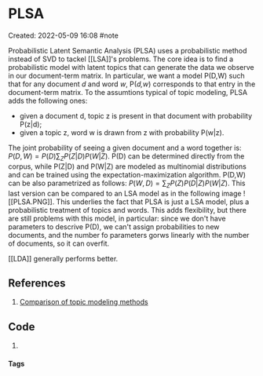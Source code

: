 # PLSA
Created: 2022-05-09 16:08
#note

Probabilistic Latent Semantic Analysis (PLSA) uses a probabilistic method instead of SVD to tackel [[LSA]]'s problems.
The core idea is to find a probabilistic model with latent topics that can generate the data we observe in our document-term matrix. In particular, we want a model P(D,W) such that for any document *d* and word *w*, P(*d,w*) corresponds to that entry in the document-term matrix.
To the assumtions typical of topic modeling, PLSA adds the following ones:
- given a document d, topic z is present in that document with probability P(z|d);
- given a topic z, word w is drawn from z with probability P(w|z).

The joint probability of seeing a given document and a word together is: $P(D,W)=P(D)\sum_ZP(Z|D)P(W|Z)$. P(D) can be determined directly from the corpus, while P(Z|D) and P(W|Z) are modeled as multinomial distributions and can be trained using the expectation-maximization algorithm.
P(D,W) can be also parametrized as follows: $P(W,D)=\sum_ZP(Z)P(D|Z)P(W|Z)$. This last version can be compared to an LSA model as in the following image ![[PLSA.PNG]].
This underlies the fact that PLSA is just a LSA model, plus a probabilistic treatment of topics and words. This adds flexibility, but there are still problems with this model, in particular: since we don't have parameters to descrive P(D), we can't assign probabilities to new documents, and the number fo parameters gorws linearly with the number of documents, so it can overfit.

[[LDA]] generally performs better.

## References
1. [Comparison of topic modeling methods](https://medium.com/nanonets/topic-modeling-with-lsa-psla-lda-and-lda2vec-555ff65b0b05)

## Code
1. 

#### Tags
